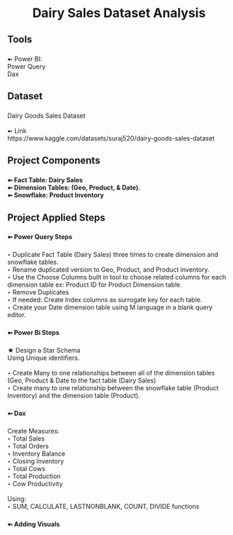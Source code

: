 <h1 align="center">Dairy Sales Dataset Analysis</h1>

###

<h2 align="left">Tools</h2>

###

<p align="left">➼ Power BI: <br>Power Query <br>Dax</p>

###

<h2 align="left">Dataset</h2>

###

<p align="left">Dairy Goods Sales Dataset<br><br>➼ Link<br>https://www.kaggle.com/datasets/suraj520/dairy-goods-sales-dataset</p>

###

<p align="left"></p>

###

<h2 align="left">Project Components</h2>

###

<h4 align="left">➼ Fact Table: Dairy Sales<br>➼ Dimension Tables: (Geo, Product,  & Date).<br>➼ Snowflake: Product Inventory</h4>

###

<h2 align="left">Project Applied Steps</h2>

###

<h4 align="left">➼ Power Query Steps</h4>

###

<p align="left">‣ Duplicate Fact Table (Dairy Sales) three times to create dimension and snowflake tables.<br>‣ Rename duplicated version to Geo, Product, and Product inventory.<br>‣ Use the Choose Columns built in tool to choose related columns for each dimension table ex: Product ID for Product Dimension table.<br>‣  Remove Duplicates<br>‣ If needed: Create Index columns as surrogate key for each table.<br>‣ Create your Date dimension table using M language in a blank query editor.</p>

###

<h4 align="left">➼ Power Bi Steps</h4>

###

<p align="left">★ Design a Star Schema<br> Using Unique identifiers.<br><br>‣ Create Many to one relationships between all of the dimension tables (Geo, Product & Date to the fact table (Dairy Sales)<br>‣ Create many to one relationship between the snowflake table (Product Inventory) and the dimension table (Product).</p>

###

<h4 align="left">➼ Dax</h4>

###

<p align="left">Create Measures:<br>‣ Total Sales<br>‣ Total Orders<br>‣ Inventory Balance<br>‣ Closing Inventory<br>‣ Total Cows<br>‣ Total Production<br>‣ Cow Productivity<br><br>Using:<br>‣ SUM, CALCULATE, LASTNONBLANK, COUNT, DIVIDE functions</p>

###

<h4 align="left">➼ Adding Visuals</h4>

###